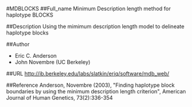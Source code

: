 #MDBLOCKS
##Full_name
Minimum Description length method for haplotype BLOCKS

##Description
Using the mimimum description length model to delineate haplotype blocks

##Author
* Eric C. Anderson
* John Novembre (UC Berkeley)

##URL
http://ib.berkeley.edu/labs/slatkin/eriq/software/mdb_web/

##Reference
Anderson, Novembre (2003), "Finding haplotype block boundaries by using the minimum description length criterion", American Journal of Human Genetics, 73(2):336-354

